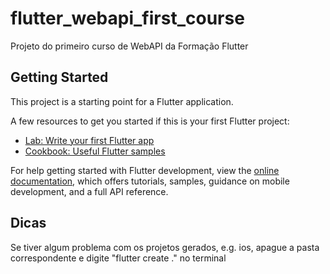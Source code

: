 # flutter_webapi_first_course

Projeto do primeiro curso de WebAPI da Formação Flutter

## Getting Started

This project is a starting point for a Flutter application.

A few resources to get you started if this is your first Flutter project:

- [Lab: Write your first Flutter app](https://docs.flutter.dev/get-started/codelab)
- [Cookbook: Useful Flutter samples](https://docs.flutter.dev/cookbook)

For help getting started with Flutter development, view the
[online documentation](https://docs.flutter.dev/), which offers tutorials,
samples, guidance on mobile development, and a full API reference.

## Dicas
Se tiver algum problema com os projetos gerados, e.g. ios, apague a pasta correspondente e digite "flutter create ." no terminal